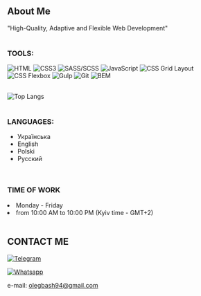 
## About Me
"High-Quality, Adaptive and Flexible Web Development"
<br>
<br>

### TOOLS:
![HTML](https://img.shields.io/badge/HTML-090909?style=for-the-badge&logo=html5)
![CSS3](https://img.shields.io/badge/CSS3-090909?style=for-the-badge&logo=css3)
![SASS/SCSS](https://img.shields.io/badge/SASS/SCSS-090909?style=for-the-badge&logo=sass)
![JavaScript](https://img.shields.io/badge/JS-090909?style=for-the-badge&logo=javascript)
![CSS Grid Layout](https://img.shields.io/badge/CSS_Grid_Layout-090909?style=for-the-badge&logo=cssgrid)
![CSS Flexbox](https://img.shields.io/badge/CSS_Flexbox-090909?style=for-the-badge&logo=flexbox)
![Gulp](https://img.shields.io/badge/Gulp-090909?style=for-the-badge&logo=Gulp)
![Git](https://img.shields.io/badge/Git-090909?style=for-the-badge&logo=Git)
![BEM](https://img.shields.io/badge/BEM-090909?style=for-the-badge&logo=bem)
<br>
<br>

![Top Langs](https://github-readme-stats.vercel.app/api/top-langs/?username=did-Panas&theme=tokyonight)
<br>
<br>

### LANGUAGES:
- Українська
- English
- Polski
- Русский
<br>

### TIME OF WORK
<li>Monday - Friday <br>
<li>from 10:00 AM to 10:00 PM (Kyiv time - GMT+2)
<br>
<br>

## CONTACT ME

[![Telegram](https://img.shields.io/badge/Telegram-090909?style=for-the-badge&logo=telegram)](https://t.me/OlegBash5)
<br>

[![Whatsapp](https://img.shields.io/badge/Whatsapp-090909?style=for-the-badge&logo=whatsapp)](https://wa.me/380975927962)

e-mail: olegbash94@gmail.com


